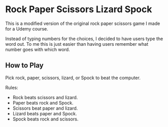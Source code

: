 # Rock Paper Scissors Lizard Spock

This is a modified version of the original rock paper scissors game I made for a Udemy course.

Instead of typing numbers for the choices, I decided to have users type the word out. To me this is just easier than having users remember what number goes with which word.

## How to Play

Pick rock, paper, scissors, lizard, or Spock to beat the computer. 

Rules:

* Rock beats scissors and lizard.
* Paper beats rock and Spock.
* Scissors beat paper and lizard.
* Lizard beats paper and Spock.
* Spock beats rock and scissors.
